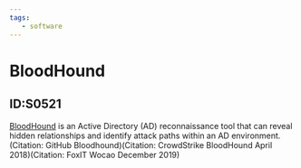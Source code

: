```yaml
---
tags:
   - software
---
```

# BloodHound
## ID:S0521
[BloodHound](software/S0521) is an Active Directory (AD) reconnaissance tool that can reveal hidden relationships and identify attack paths within an AD environment.(Citation: GitHub Bloodhound)(Citation: CrowdStrike BloodHound April 2018)(Citation: FoxIT Wocao December 2019)
